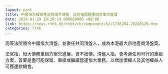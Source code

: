 ```yaml
---
layout: post
title: 中國恒大被高等法院頒令清盤　法官指債務重組方案欠進展
date: 2024-01-29 18:28:14.000000000 +08:00
link: https://news.rthk.hk/rthk/ch/component/k2/1738284-20240129.htm
categories: rthk
---
```


高等法院頒令中國恒大清盤，並委任共同清盤人，成為本港最大宗地產商清盤案。

法官指，恒大債務重組方案欠進展，資不抵債。清盤人指，會考慮任何可行的重組方案，首要是盡可能保留、重組或繼續營運恒大業務，以增加債權人及其他權益人可獲還款機會。
